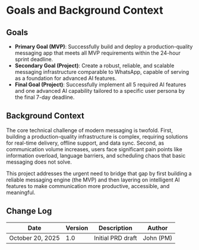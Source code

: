 # Goals and Background Context

## Goals

- **Primary Goal (MVP)**: Successfully build and deploy a production-quality messaging app that meets all MVP requirements within the 24-hour sprint deadline.
- **Secondary Goal (Project)**: Create a robust, reliable, and scalable messaging infrastructure comparable to WhatsApp, capable of serving as a foundation for advanced AI features.
- **Final Goal (Project)**: Successfully implement all 5 required AI features and one advanced AI capability tailored to a specific user persona by the final 7-day deadline.

## Background Context

The core technical challenge of modern messaging is twofold. First, building a production-quality infrastructure is complex, requiring solutions for real-time delivery, offline support, and data sync. Second, as communication volume increases, users face significant pain points like information overload, language barriers, and scheduling chaos that basic messaging does not solve.

This project addresses the urgent need to bridge that gap by first building a reliable messaging engine (the MVP) and then layering on intelligent AI features to make communication more productive, accessible, and meaningful.

## Change Log

| Date | Version | Description | Author |
|------|---------|-------------|--------|
| October 20, 2025 | 1.0 | Initial PRD draft | John (PM) |
